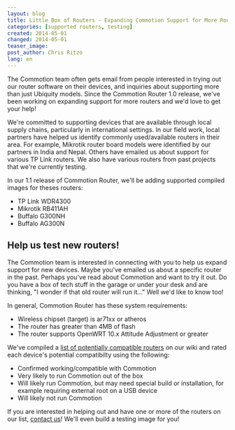 ```yaml
---
layout: blog
title: Little Box of Routers - Expanding Commotion Support for More Router Models 
categories: [supported routers, testing]
created: 2014-05-01
changed: 2014-05-01
teaser_image: 
post_author: Chris Ritzo
lang: en
---
```

The Commotion team often gets email from people interested in trying out our router software on their devices, and inquiries about supporting more than just Ubiquity models. Since the Commotion Router 1.0 release, we've been working on expanding support for more routers and we'd love to get your help!

We're committed to supporting devices that are available through local supply chains, particularly in international settings. In our field work, local partners have helped us identify commonly used/available routers in their area. For example, Mikrotik router board models were identified by our partners in India and Nepal. Others have emailed us about support for various TP Link routers. We also have various routers from past projects that we're currently testing.

In our 1.1 release of Commotion Router, we'll be adding supported compiled images for theses routers:
  * TP Link WDR4300
  * Mikrotik RB411AH
  * Buffalo G300NH
  * Buffalo AG300N

## Help us test new routers!

The Commotion team is interested in connecting with you to help us expand support for new devices. Maybe you've emailed us about a specific router in the past. Perhaps you've read about Commotion and want to try it out. Do you have a box of tech stuff in the garage or under your desk and are thinking, "I wonder if that old router will run it..." Well we'd like to know too!

In general, Commotion Router has these system requirements:
  * Wireless chipset (target) is ar71xx or atheros
  * The router has greater than 4MB of flash
  * The router supports OpenWRT 10.x Attitude Adjustment or greater

We've compiled a <a href="https://wiki.commotionwireless.net/doku.php?id=development_resources:router:hardware_compatibility_list">list of potentially compatible routers</a> on our wiki and rated each device's potential compatibilty using the following:

  * Confirmed working/compatible with Commotion
  * Very likely to run Commotion out of the box
  * Will likely run Commotion, but may need special build or installation, for example requiring external root on a USB device
  * Will likely not run Commotion

If you are interested in helping out and have one or more of the routers on our list, <a href="/contact">contact us</a>! We'll even build a testing image for you!
